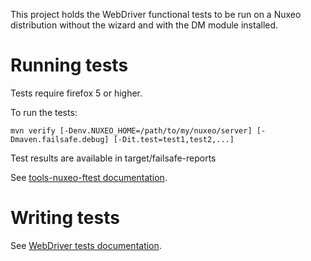 This project holds the WebDriver functional tests to be run on a
Nuxeo distribution without the wizard and with the DM module installed.

# Running tests

Tests require firefox 5 or higher.

To run the tests:

    mvn verify [-Denv.NUXEO_HOME=/path/to/my/nuxeo/server] [-Dmaven.failsafe.debug] [-Dit.test=test1,test2,...]

Test results are available in target/failsafe-reports

See [tools-nuxeo-ftest documentation](https://github.com/nuxeo/tools-nuxeo-ftest).

# Writing tests

See [WebDriver tests documentation](http://doc.nuxeo.com/x/5YeN).

